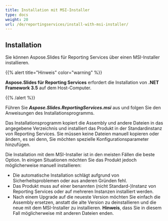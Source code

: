 ```yaml
---
title: Installation mit MSI-Installer
type: docs
weight: 20
url: /de/reportingservices/install-with-msi-installer/
---
```


## **Installation**
Sie können Aspose.Slides für Reporting Services über einen MSI-Installer installieren. 

{{% alert title="Hinweis" color="warning" %}} 

**Aspose.Slides für Reporting Services** erfordert die Installation von **.NET Framework 3.5** auf dem Host-Computer. 

{{% /alert %}}

Führen Sie ***Aspose.Slides.ReportingServices.msi*** aus und folgen Sie den Anweisungen des Installationsprogramms. 

Das Installationsprogramm kopiert die Assembly und andere Dateien in das angegebene Verzeichnis und installiert das Produkt in der Standardinstanz von Reporting Services. Sie müssen keine Dateien manuell kopieren oder ändern, es sei denn, Sie möchten spezielle Konfigurationsparameter hinzufügen. 

Die Installation mit dem MSI-Installer ist in den meisten Fällen die beste Option. In einigen Situationen möchten Sie das Produkt jedoch möglicherweise manuell installieren: 

- Die automatische Installation schlägt aufgrund von Sicherheitsproblemen oder aus anderen Gründen fehl.
- Das Produkt muss auf einer benannten (nicht Standard-)Instanz von Reporting Services oder auf mehreren Instanzen installiert werden.
- Nach einem Upgrade auf die neueste Version möchten Sie einfach die Assembly ersetzen, anstatt die alte Version zu deinstallieren und die neue mit dem MSI-Installer zu installieren. **Hinweis**, dass Sie in diesem Fall möglicherweise mit anderen Dateien enden.
